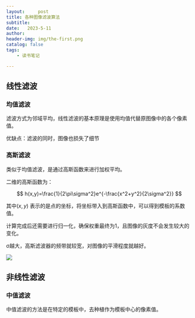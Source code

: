 ```yaml
---
layout:     post
title: 各种图像滤波算法
subtitle:   
date:   2023-5-11   
author:     
header-img: img/the-first.png
catalog: false
tags:
    - 读书笔记

---
```


## 线性滤波

### 均值滤波

滤波方式为邻域平均，线性滤波的基本原理是使用均值代替原图像中的各个像素值。

优缺点：滤波的同时，图像也损失了细节

### 高斯滤波

类似于均值滤波，是通过高斯函数来进行加权平均。

二维的高斯函数为：

$$
h(x,y)=\frac{1}{2\pi\sigma^2}e^{-\frac{x^2+y^2}{2\sigma^2}}
$$

其中$(x,y)$ 表示的是点的坐标，将坐标带入到高斯函数中，可以得到模板的系数值。

计算完成后还需要进行归一化，确保权重最终为1，且图像的灰度不会发生较大的变化。

σ越大，高斯滤波器的频带就较宽，对图像的平滑程度就越好。

![](C:\Users\24185\AppData\Roaming\marktext\images\2023-05-15-01-10-44-image.png)

## 非线性滤波

### 中值滤波

中值滤波的方法是在特定的模板中，去种植作为模板中心的像素值。